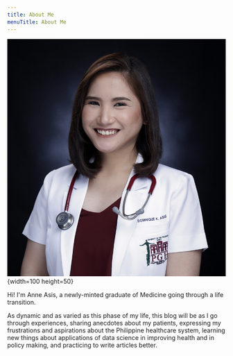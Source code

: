 ```yaml
---
title: About Me
menuTitle: About Me
---
```

![display pic](displaypic.JPG "Photo"){width=100 height=50}


Hi! I'm Anne Asis, a newly-minted graduate of Medicine going through a life transition. 

As dynamic and as varied as this phase of my life, this blog will be as I go through experiences, sharing anecdotes about my patients, expressing my frustrations and aspirations about the Philippine healthcare system, learning new things about applications of data science in improving health and in policy making, and practicing to write articles better.


